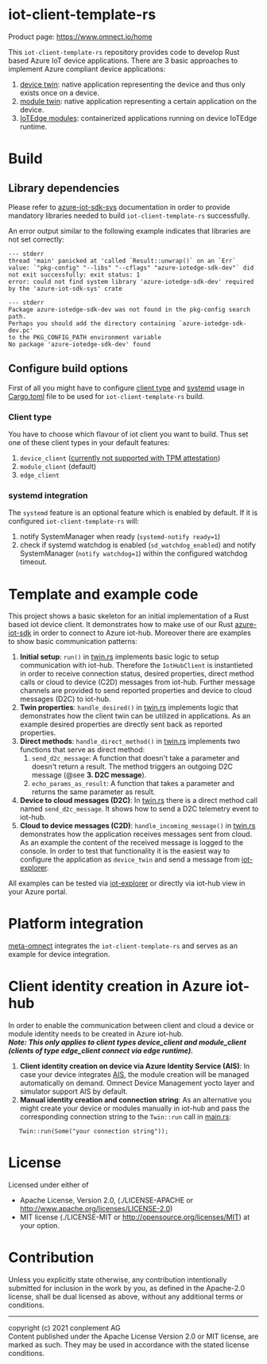 # iot-client-template-rs
Product page: https://www.omnect.io/home

This `iot-client-template-rs` repository provides code to develop Rust based Azure IoT device applications. There are 3 basic approaches to implement Azure compliant device applications:
1. [device twin](https://docs.microsoft.com/en-us/azure/iot-hub/iot-hub-devguide-device-twins): native application representing the device and thus only exists once on a device.
2. [module twin](https://docs.microsoft.com/en-us/azure/iot-hub/iot-hub-devguide-module-twins): native application representing a certain application on the device.
3. [IoTEdge modules](https://docs.microsoft.com/en-us/azure/iot-edge): containerized applications running on device IoTEdge runtime.

# Build

## Library dependencies

Please refer to [azure-iot-sdk-sys](https://github.com/omnect/azure-iot-sdk-sys/blob/main/README.md) documentation in order to provide mandatory libraries needed to build `iot-client-template-rs` successfully.

An error output similar to the following example indicates that libraries are not set correctly:
```
--- stderr
thread 'main' panicked at 'called `Result::unwrap()` on an `Err` value: `"pkg-config" "--libs" "--cflags" "azure-iotedge-sdk-dev"` did not exit successfully: exit status: 1
error: could not find system library 'azure-iotedge-sdk-dev' required by the 'azure-iot-sdk-sys' crate

--- stderr
Package azure-iotedge-sdk-dev was not found in the pkg-config search path.
Perhaps you should add the directory containing `azure-iotedge-sdk-dev.pc'
to the PKG_CONFIG_PATH environment variable
No package 'azure-iotedge-sdk-dev' found
```

## Configure build options

First of all you might have to configure [client type](#client-type) and [systemd](#systemd-integration) usage in [Cargo.toml](Cargo.toml) file to be used for `iot-client-template-rs` build.

### Client type

You have to choose which flavour of iot client you want to build. Thus set one of these client types in your default features:
1. `device_client` ([currently not supported with TPM attestation](https://azure.github.io/iot-identity-service/develop-an-agent.html#connecting-your-agent-to-iot-hub))
2. `module_client` (default)
3. `edge_client`

### systemd integration

The `systemd` feature is an optional feature which is enabled by default. If it is configured `iot-client-template-rs` will:
1. notify SystemManager when ready (`systemd-notify ready=1`)
2. check if systemd watchdog is enabled (`sd_watchdog_enabled`) and notify SystemManager (`notify watchdog=1`) within the configured watchdog timeout.

# Template and example code

This project shows a basic skeleton for an initial implementation of a Rust based iot device client. It demonstrates how to make use of our Rust [azure-iot-sdk](https://github.com/omnect/azure-iot-sdk) in order to connect to Azure iot-hub. Moreover there are examples to show basic communication patterns:

1. **Initial setup**: `run()` in [twin.rs](src/twin.rs) implements basic logic to setup communication with iot-hub. Therefore the `IotHubClient` is instantieted in order to receive connection status, desired properties, direct method calls or cloud to device (C2D) messages from iot-hub. Further message channels are provided to send reported properties and device to cloud messages (D2C) to iot-hub.
2. **Twin properties**: `handle_desired()` in [twin.rs](src/twin.rs) implements logic that demonstrates how the client twin can be utilized in applications. As an example desired properties are directly sent back as reported properties.
3. **Direct methods**: `handle_direct_method()` in [twin.rs](src/twin.rs) implements two functions that serve as direct method:
   1. `send_d2c_message`: A function that doesn't take a parameter and doesn't return a result. The method triggers an outgoing D2C message (@see **3. D2C message**).
   2. `echo_params_as_result`: A function that takes a parameter and returns the same parameter as result.
4. **Device to cloud messages (D2C)**: In [twin.rs](src/twin.rs) there is a direct method call named `send_d2c_message`. It shows how to send a D2C telemetry event to iot-hub.
5. **Cloud to device messages (C2D)**: `handle_incoming_message()` in [twin.rs](src/twin.rs) demonstrates how the application receives messages sent from cloud. As an example the content of the received message is logged to the console. In order to test that functionality it is the easiest way to configure the application as `device_twin` and send a message from [iot-explorer](https://docs.microsoft.com/en-us/azure/iot-pnp/howto-use-iot-explorer).

All examples can be tested via [iot-explorer](https://docs.microsoft.com/en-us/azure/iot-pnp/howto-use-iot-explorer) or directly via iot-hub view in your Azure portal.

# Platform integration

[meta-omnect](https://github.com/omnect/meta-omnect) integrates the `iot-client-template-rs` and serves as an example for device integration.

# Client identity creation in Azure iot-hub

In order to enable the communication between client and cloud a device or module identity needs to be created in Azure iot-hub.<br>
***Note: This only applies to client types device_client and module_client (clients of type edge_client connect via edge runtime).***

1. **Client identity creation on device via Azure Identity Service (AIS)**: In case your device integrates [AIS](https://azure.github.io/iot-identity-service/), the module creation will be managed automatically on demand. Omnect Device Management yocto layer and simulator support AIS by default.
2. **Manual identity creation and connection string**: As an alternative you might create your device or modules manually in iot-hub and pass the corresponding connection string to the `Twin::run` call in [main.rs](src/main.rs):

```
   Twin::run(Some("your connection string"));
```
# License

Licensed under either of
* Apache License, Version 2.0, (./LICENSE-APACHE or <http://www.apache.org/licenses/LICENSE-2.0>)
* MIT license (./LICENSE-MIT or <http://opensource.org/licenses/MIT>)
at your option.

# Contribution

Unless you explicitly state otherwise, any contribution intentionally
submitted for inclusion in the work by you, as defined in the Apache-2.0
license, shall be dual licensed as above, without any additional terms or
conditions.

---

copyright (c) 2021 conplement AG<br>
Content published under the Apache License Version 2.0 or MIT license, are marked as such. They may be used in accordance with the stated license conditions.

